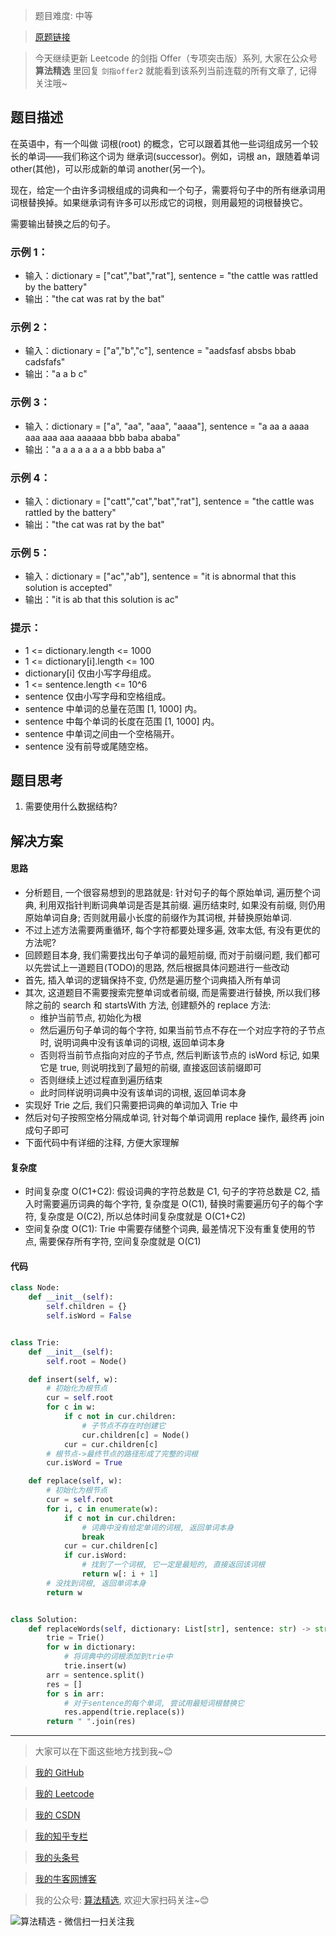 > 题目难度: 中等

> [原题链接](https://leetcode.cn/problems/UhWRSj/)

> 今天继续更新 Leetcode 的剑指 Offer（专项突击版）系列, 大家在公众号 **算法精选** 里回复 `剑指offer2` 就能看到该系列当前连载的所有文章了, 记得关注哦~

## 题目描述

在英语中，有一个叫做 词根(root) 的概念，它可以跟着其他一些词组成另一个较长的单词——我们称这个词为 继承词(successor)。例如，词根 an，跟随着单词 other(其他)，可以形成新的单词 another(另一个)。

现在，给定一个由许多词根组成的词典和一个句子，需要将句子中的所有继承词用词根替换掉。如果继承词有许多可以形成它的词根，则用最短的词根替换它。

需要输出替换之后的句子。

### 示例 1：

- 输入：dictionary = ["cat","bat","rat"], sentence = "the cattle was rattled by the battery"
- 输出："the cat was rat by the bat"

### 示例 2：

- 输入：dictionary = ["a","b","c"], sentence = "aadsfasf absbs bbab cadsfafs"
- 输出："a a b c"

### 示例 3：

- 输入：dictionary = ["a", "aa", "aaa", "aaaa"], sentence = "a aa a aaaa aaa aaa aaa aaaaaa bbb baba ababa"
- 输出："a a a a a a a a bbb baba a"

### 示例 4：

- 输入：dictionary = ["catt","cat","bat","rat"], sentence = "the cattle was rattled by the battery"
- 输出："the cat was rat by the bat"

### 示例 5：

- 输入：dictionary = ["ac","ab"], sentence = "it is abnormal that this solution is accepted"
- 输出："it is ab that this solution is ac"

### 提示：

- 1 <= dictionary.length <= 1000
- 1 <= dictionary[i].length <= 100
- dictionary[i] 仅由小写字母组成。
- 1 <= sentence.length <= 10^6
- sentence 仅由小写字母和空格组成。
- sentence 中单词的总量在范围 [1, 1000] 内。
- sentence 中每个单词的长度在范围 [1, 1000] 内。
- sentence 中单词之间由一个空格隔开。
- sentence 没有前导或尾随空格。

## 题目思考

1. 需要使用什么数据结构?

## 解决方案

#### 思路

- 分析题目, 一个很容易想到的思路就是: 针对句子的每个原始单词, 遍历整个词典, 利用双指针判断词典单词是否是其前缀. 遍历结束时, 如果没有前缀, 则仍用原始单词自身; 否则就用最小长度的前缀作为其词根, 并替换原始单词.
- 不过上述方法需要两重循环, 每个字符都要处理多遍, 效率太低, 有没有更优的方法呢?
- 回顾题目本身, 我们需要找出句子单词的最短前缀, 而对于前缀问题, 我们都可以先尝试上一道题目(TODO)的思路, 然后根据具体问题进行一些改动
- 首先, 插入单词的逻辑保持不变, 仍然是遍历整个词典插入所有单词
- 其次, 这道题目不需要搜索完整单词或者前缀, 而是需要进行替换, 所以我们移除之前的 search 和 startsWith 方法, 创建额外的 replace 方法:
  - 维护当前节点, 初始化为根
  - 然后遍历句子单词的每个字符, 如果当前节点不存在一个对应字符的子节点时, 说明词典中没有该单词的词根, 返回单词本身
  - 否则将当前节点指向对应的子节点, 然后判断该节点的 isWord 标记, 如果它是 true, 则说明找到了最短的前缀, 直接返回该前缀即可
  - 否则继续上述过程直到遍历结束
  - 此时同样说明词典中没有该单词的词根, 返回单词本身
- 实现好 Trie 之后, 我们只需要把词典的单词加入 Trie 中
- 然后对句子按照空格分隔成单词, 针对每个单词调用 replace 操作, 最终再 join 成句子即可
- 下面代码中有详细的注释, 方便大家理解

#### 复杂度

- 时间复杂度 O(C1+C2): 假设词典的字符总数是 C1, 句子的字符总数是 C2, 插入时需要遍历词典的每个字符, 复杂度是 O(C1), 替换时需要遍历句子的每个字符, 复杂度是 O(C2), 所以总体时间复杂度就是 O(C1+C2)
- 空间复杂度 O(C1): Trie 中需要存储整个词典, 最差情况下没有重复使用的节点, 需要保存所有字符, 空间复杂度就是 O(C1)

#### 代码

```python
class Node:
    def __init__(self):
        self.children = {}
        self.isWord = False


class Trie:
    def __init__(self):
        self.root = Node()

    def insert(self, w):
        # 初始化为根节点
        cur = self.root
        for c in w:
            if c not in cur.children:
                # 子节点不存在时创建它
                cur.children[c] = Node()
            cur = cur.children[c]
        # 根节点->最终节点的路径形成了完整的词根
        cur.isWord = True

    def replace(self, w):
        # 初始化为根节点
        cur = self.root
        for i, c in enumerate(w):
            if c not in cur.children:
                # 词典中没有给定单词的词根, 返回单词本身
                break
            cur = cur.children[c]
            if cur.isWord:
                # 找到了一个词根, 它一定是最短的, 直接返回该词根
                return w[: i + 1]
        # 没找到词根, 返回单词本身
        return w


class Solution:
    def replaceWords(self, dictionary: List[str], sentence: str) -> str:
        trie = Trie()
        for w in dictionary:
            # 将词典中的词根添加到trie中
            trie.insert(w)
        arr = sentence.split()
        res = []
        for s in arr:
            # 对于sentence的每个单词, 尝试用最短词根替换它
            res.append(trie.replace(s))
        return " ".join(res)
```

---

> 大家可以在下面这些地方找到我~😊

> [我的 GitHub](https://github.com/zjulyx)

> [我的 Leetcode](https://leetcode-cn.com/u/suibianfahui/)

> [我的 CSDN](https://me.csdn.net/zjulyx1993)

> [我的知乎专栏](https://zhuanlan.zhihu.com/c_1242508721932464128)

> [我的头条号](https://www.toutiao.com/c/user/1090304683804520/#mid=1671643017345028)

> [我的牛客网博客](https://blog.nowcoder.net/zjulyx)

> 我的公众号: [算法精选](https://mp.weixin.qq.com/s?__biz=MzA5MDk1MjI5MA==&mid=2247484158&idx=1&sn=90176bac32cf7af40e4074c721fd8a95&chksm=900285f3a7750ce5a068c9c9773781461819633f2fd60533732637ec9520c908371ebc218d49&scene=178&cur_album_id=1386231241346859009#rd), 欢迎大家扫码关注~😊

![算法精选 - 微信扫一扫关注我](https://pic1.zhimg.com/80/v2-7c988a7b35886df51596ef23616764ac_1440w.jpg)
